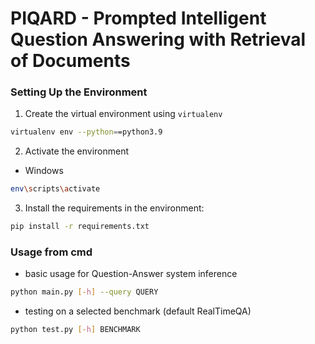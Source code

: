 # PIQARD - Prompted Intelligent Question Answering with Retrieval of Documents
### Setting Up the Environment
1. Create the virtual environment using `virtualenv`
```bash
virtualenv env --python==python3.9
```
2. Activate the environment
* Windows
```bash
env\scripts\activate
```
3. Install the requirements in the environment:
```bash
pip install -r requirements.txt
```

### Usage from cmd
* basic usage for Question-Answer system inference
```bash
python main.py [-h] --query QUERY
```
* testing on a selected benchmark (default RealTimeQA)
```bash
python test.py [-h] BENCHMARK
```